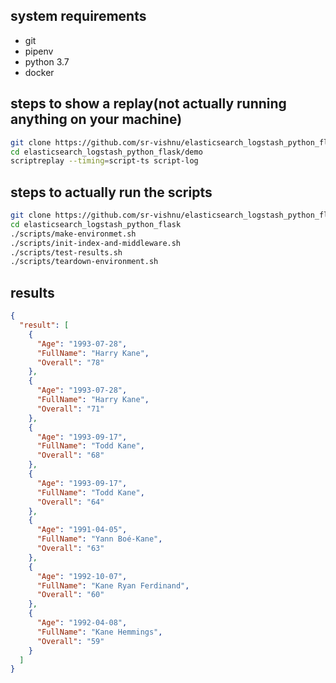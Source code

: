 ## system requirements
* git
* pipenv
* python 3.7
* docker

## steps to show a replay(not actually running anything on your machine)
```bash
git clone https://github.com/sr-vishnu/elasticsearch_logstash_python_flask.git
cd elasticsearch_logstash_python_flask/demo
scriptreplay --timing=script-ts script-log
```

## steps to actually run the scripts
```bash
git clone https://github.com/sr-vishnu/elasticsearch_logstash_python_flask.git
cd elasticsearch_logstash_python_flask
./scripts/make-environmet.sh
./scripts/init-index-and-middleware.sh
./scripts/test-results.sh
./scripts/teardown-environment.sh
```

## results

```json
{
  "result": [
    {
      "Age": "1993-07-28",
      "FullName": "Harry Kane",
      "Overall": "78"
    },
    {
      "Age": "1993-07-28",
      "FullName": "Harry Kane",
      "Overall": "71"
    },
    {
      "Age": "1993-09-17",
      "FullName": "Todd Kane",
      "Overall": "68"
    },
    {
      "Age": "1993-09-17",
      "FullName": "Todd Kane",
      "Overall": "64"
    },
    {
      "Age": "1991-04-05",
      "FullName": "Yann Boé-Kane",
      "Overall": "63"
    },
    {
      "Age": "1992-10-07",
      "FullName": "Kane Ryan Ferdinand",
      "Overall": "60"
    },
    {
      "Age": "1992-04-08",
      "FullName": "Kane Hemmings",
      "Overall": "59"
    }
  ]
}
```